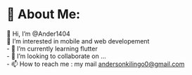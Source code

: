 # 💫 About Me:
👋 Hi, I’m @Ander1404<br>👀 I’m interested in mobile and web developement<br>- 🌱 I’m currently learning flutter<br>- 💞️ I’m looking to collaborate on ...<br>- 📫 How to reach me : my mail andersonkilingo0@gmail.com
